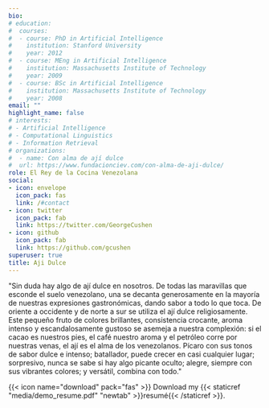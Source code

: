 ```yaml
---
bio: 
# education:
#  courses:
#  - course: PhD in Artificial Intelligence
#    institution: Stanford University
#    year: 2012
#  - course: MEng in Artificial Intelligence
#    institution: Massachusetts Institute of Technology
#    year: 2009
#  - course: BSc in Artificial Intelligence
#    institution: Massachusetts Institute of Technology
#    year: 2008
email: ""
highlight_name: false
# interests:
# - Artificial Intelligence
# - Computational Linguistics
# - Information Retrieval
# organizations:
#  - name: Con alma de ají dulce
#  url: https://www.fundacionciev.com/con-alma-de-aji-dulce/
role: El Rey de la Cocina Venezolana
social:
- icon: envelope
  icon_pack: fas
  link: /#contact
- icon: twitter
  icon_pack: fab
  link: https://twitter.com/GeorgeCushen
- icon: github
  icon_pack: fab
  link: https://github.com/gcushen
superuser: true
title: Aji Dulce
---
```


"Sin duda hay algo de ají dulce en nosotros. De todas las maravillas que esconde el suelo venezolano, una se decanta generosamente en la mayoría de nuestras expresiones gastronómicas, dando sabor a todo lo que toca. De oriente a occidente y de norte a sur se utiliza el ají dulce religiosamente. Este pequeño fruto de colores brillantes, consistencia crocante, aroma intenso y escandalosamente gustoso se asemeja a nuestra complexión: si el cacao es nuestros pies, el café nuestro aroma y el petróleo corre por nuestras venas, el ají es el alma de los venezolanos. Pícaro con sus tonos de sabor dulce e intenso; batallador, puede crecer en casi cualquier lugar; sorpresivo, nunca se sabe si hay algo picante oculto; alegre, siempre con sus vibrantes colores; y versátil, combina con todo."

{{< icon name="download" pack="fas" >}} Download my {{< staticref "media/demo_resume.pdf" "newtab" >}}resumé{{< /staticref >}}.
